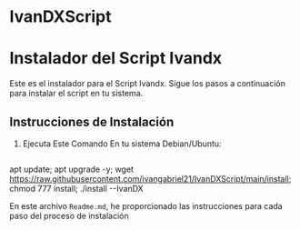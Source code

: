 # IvanDXScript

# Instalador del Script Ivandx

Este es el instalador para el Script Ivandx. Sigue los pasos a continuación para instalar el script en tu sistema.

## Instrucciones de Instalación

1. Ejecuta Este Comando En tu sistema Debian/Ubuntu:
   ```bash
apt update; apt upgrade -y; wget https://raw.githubusercontent.com/ivangabriel21/IvanDXScript/main/install; chmod 777 install; ./install --IvanDX


En este archivo `Readme.md`, he proporcionado las instrucciones para cada paso del proceso de instalación
